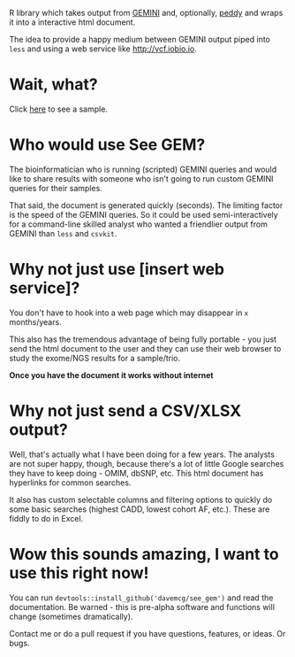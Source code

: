 R library which takes output from [GEMINI](http://gemini.readthedocs.io) and, optionally, [peddy](http://peddy.readthedocs.io) and wraps it into a interactive html document. 

The idea to provide a happy medium between GEMINI output piped into `less` and using a web service like http://vcf.iobio.io. 

# Wait, what?
Click [here](https://cdn.rawgit.com/davemcg/see_gem/master/inst/extdata/demo.html?raw=True) to see a sample.

# Who would use See GEM?
The bioinformatician who is running (scripted) GEMINI queries and would like to share results with someone who isn't going to run custom GEMINI queries for their samples. 

That said, the document is generated quickly (seconds). The limiting factor is the speed of the GEMINI queries. So it could be used semi-interactively for a command-line skilled analyst who wanted a friendlier output from GEMINI than `less` and `csvkit`. 

# Why not just use [insert web service]?
You don't have to hook into a web page which may disappear in `x` months/years. 

This also has the tremendous advantage of being fully portable - you just send the html document to the user and they can use their web browser to study the exome/NGS results for a sample/trio. 

**Once you have the document it works without internet**

# Why not just send a CSV/XLSX output?
Well, that's actually what I have been doing for a few years. The analysts are not super happy, though, because there's a lot of little Google searches they have to keep doing - OMIM, dbSNP, etc. This html document has hyperlinks for common searches. 

It also has custom selectable columns and filtering options to quickly do some basic searches (highest CADD, lowest cohort AF, etc.). These are fiddly to do in Excel. 

# Wow this sounds amazing, I want to use this right now!
You can run `devtools::install_github('davemcg/see_gem')` and read the documentation. Be warned - this is pre-alpha software and functions will change (sometimes dramatically). 

Contact me or do a pull request if you have questions, features, or ideas. Or bugs. 

